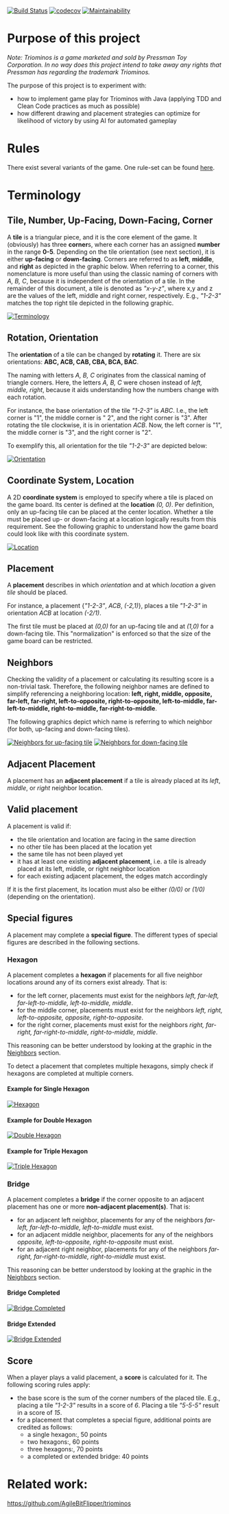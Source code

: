 [![Build Status](https://travis-ci.com/luddwichr/triominos.svg?branch=master)](https://travis-ci.com/luddwichr/triominos)
[![codecov](https://codecov.io/gh/luddwichr/triominos/branch/master/graph/badge.svg)](https://codecov.io/gh/luddwichr/triominos)
[![Maintainability](https://api.codeclimate.com/v1/badges/23a9728a83310e36f54f/maintainability)](https://codeclimate.com/github/luddwichr/triominos/maintainability)

# Purpose of this project

*Note: Triominos is a game marketed and sold by Pressman Toy Corporation. In no way does this project intend to take
away any rights that Pressman has regarding the trademark Triominos.*

The purpose of this project is to experiment with:

* how to implement game play for Triominos with Java (applying TDD and Clean Code practices as much as possible)
* how different drawing and placement strategies can optimize for likelihood of victory by using AI for automated
  gameplay

# Rules

There exist several variants of the game. One rule-set can be
found [here](https://www.pressmantoy.com/wp-content/uploads/2018/01/Tri-Ominos.pdf).

# Terminology

## Tile, Number, Up-Facing, Down-Facing, Corner

A **tile** is a triangular piece, and it is the core element of the game. It (obviously) has three **corner**s, where
each corner has an assigned **number** in the range **0-5**. Depending on the tile orientation (see next section), it is
either **up-facing** or **down-facing**. Corners are referred to as **left**, **middle**, and **right** as depicted in
the graphic below. When referring to a corner, this nomenclature is more useful than using the classic naming of corners
with *A, B, C*, because it is independent of the orientation of a tile. In the remainder of this document, a tile is
denoted as *"x-y-z"*, where x,y and z are the values of the left, middle and right corner, respectively. E.g., *"1-2-3"*
matches the top right tile depicted in the following graphic.

[![Terminology](doc/terminology.svg)](doc/terminology.svg)

## Rotation, Orientation

The **orientation** of a tile can be changed by **rotating** it. There are six orientations: **ABC, ACB, CAB, CBA, BCA,
BAC**.

The naming with letters *A, B, C* originates from the classical naming of triangle corners. Here, the letters *A, B, C*
were chosen instead of *left, middle, right*, because it aids understanding how the numbers change with each rotation.

For instance, the base orientation of the tile *"1-2-3"* is *ABC*. I.e., the left corner is "1", the middle corner is "
2", and the right corner is "3". After rotating the tile clockwise, it is in orientation *ACB*. Now, the left corner
is "1", the middle corner is "3", and the right corner is "2".

To exemplify this, all orientation for the tile *"1-2-3"* are depicted below:

[![Orientation](doc/orientation.svg)](doc/orientation.svg)

## Coordinate System, Location

A 2D **coordinate system** is employed to specify where a tile is placed on the game board. Its center is defined at
the **location** *(0, 0)*. Per definition, only an up-facing tile can be placed at the center location. Whether a tile
must be placed up- or down-facing at a location logically results from this requirement. See the following graphic to
understand how the game board could look like with this coordinate system.

[![Location](doc/location.svg)](doc/location.svg)

## Placement

A **placement** describes in which *orientation* and at which *location* a given *tile* should be placed.

For instance, a placement {*"1-2-3"*, *ACB*, *(-2,1)*}, places a tile *"1-2-3"* in orientation *ACB* at location
*(-2/1)*.

The first tile must be placed at *(0,0)* for an up-facing tile and at *(1,0)* for a down-facing tile. This
"normalization" is enforced so that the size of the game board can be restricted.

## Neighbors

Checking the validity of a placement or calculating its resulting score is a non-trivial task. Therefore, the following
neighbor names are defined to simplify referencing a neighboring location:
**left, right, middle, opposite, far-left, far-right, left-to-opposite, right-to-opposite, left-to-middle,
far-left-to-middle, right-to-middle, far-right-to-middle**.

The following graphics depict which name is referring to which neighbor (for both, up-facing and down-facing tiles).

[![Neighbors for up-facing tile](doc/neighbors_up-facing.svg)](doc/neighbors_up-facing.svg)
[![Neighbors for down-facing tile](doc/neighbors_down-facing.svg)](doc/neighbors_down-facing.svg)

## Adjacent Placement

A placement has an **adjacent placement** if a tile is already placed at its *left*, *middle*, or *right* neighbor
location.

## Valid placement

A placement is valid if:

- the tile orientation and location are facing in the same direction
- no other tile has been placed at the location yet
- the same tile has not been played yet
- it has at least one existing **adjacent placement**, i.e. a tile is already placed at its left, middle, or right
  neighbor location
- for each existing adjacent placement, the edges match accordingly

If it is the first placement, its location must also be either *(0/0)* or *(1/0)* (depending on the orientation).

## Special figures

A placement may complete a **special figure**. The different types of special figures are described in the following
sections.

### Hexagon

A placement completes a **hexagon** if placements for all five neighbor locations around any of its corners exist
already. That is:

- for the left corner, placements must exist for the neighbors *left, far-left, far-left-to-middle, left-to-middle,
  middle*.
- for the middle corner, placements must exist for the neighbors *left, right, left-to-opposite, opposite,
  right-to-opposite*.
- for the right corner, placements must exist for the neighbors *right, far-right, far-right-to-middle, right-to-middle,
  middle*.

This reasoning can be better understood by looking at the graphic in the [Neighbors](#neighbors) section.

To detect a placement that completes multiple hexagons, simply check if hexagons are completed at multiple corners.

#### Example for Single Hexagon

[![Hexagon](doc/hexagon.svg)](doc/hexagon.svg)

#### Example for Double Hexagon

[![Double Hexagon](doc/double_hexagon.svg)](doc/double_hexagon.svg)

#### Example for Triple Hexagon

[![Triple Hexagon](doc/triple_hexagon.svg)](doc/triple_hexagon.svg)

### Bridge

A placement completes a **bridge** if the corner opposite to an adjacent placement has one or more **non-adjacent
placement(s)**. That is:

- for an adjacent left neighbor, placements for any of the neighbors *far-left, far-left-to-middle, left-to-middle* must
  exist.
- for an adjacent middle neighbor, placements for any of the neighbors *opposite, left-to-opposite, right-to-opposite*
  must exist.
- for an adjacent right neighbor, placements for any of the neighbors *far-right, far-right-to-middle, right-to-middle*
  must exist.

This reasoning can be better understood by looking at the graphic in the [Neighbors](#neighbors) section.

#### Bridge Completed

[![Bridge Completed](doc/bridge_completed.svg)](doc/bridge_completed.svg)

#### Bridge Extended

[![Bridge Extended](doc/bridge_extended.svg)](doc/bridge_extended.svg)

## Score

When a player plays a valid placement, a **score** is calculated for it. The following scoring rules apply:

- the base score is the sum of the corner numbers of the placed tile. E.g., placing a tile *"1-2-3"*
  results in a score of *6*. Placing a tile *"5-5-5"* result in a score of *15*.
- for a placement that completes a special figure, additional points are credited as follows:
    - a single hexagon:, 50 points
    - two hexagons:, 60 points
    - three hexagons:, 70 points
    - a completed or extended bridge: 40 points

# Related work:

https://github.com/AgileBitFlipper/triominos

